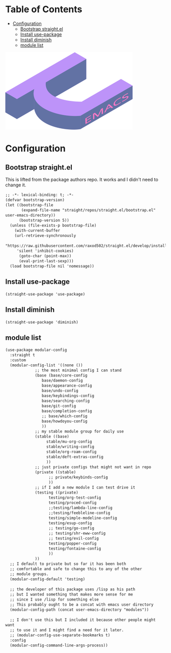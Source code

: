 
# Table of Contents

-   [Configuration](#org5549b14)
    -   [Bootstrap straight.el](#org04525a6)
    -   [Install use-package](#org9dcc493)
    -   [Install diminish](#orgecbb33f)
    -   [module list](#org2c43c20)

![img](./docs/mu-emacs-logo.png)


<a id="org5549b14"></a>

# Configuration


<a id="org04525a6"></a>

## Bootstrap straight.el

This is lifted from the package authors repo. It works and I didn't need to change it.

    ;; -*- lexical-binding: t; -*-
    (defvar bootstrap-version)
    (let ((bootstrap-file
           (expand-file-name "straight/repos/straight.el/bootstrap.el" user-emacs-directory))
          (bootstrap-version 5))
      (unless (file-exists-p bootstrap-file)
        (with-current-buffer
    	(url-retrieve-synchronously
    	 "https://raw.githubusercontent.com/raxod502/straight.el/develop/install.el"
    	 'silent 'inhibit-cookies)
          (goto-char (point-max))
          (eval-print-last-sexp)))
      (load bootstrap-file nil 'nomessage))


<a id="org9dcc493"></a>

## Install use-package

    (straight-use-package 'use-package)


<a id="orgecbb33f"></a>

## Install diminish

    (straight-use-package 'diminish)


<a id="org2c43c20"></a>

## module list

    (use-package modular-config
      :straight t
      :custom
      (modular-config-list '((none ())
    			 ;; the most minimal config I can stand
    			 (base (base/core-config
    				base/daemon-config
    				base/appearance-config
    				base/undo-config
    				base/keybindings-config
    				base/searching-config
    				base/git-config
    				base/completion-config
    				;; base/which-config
    				base/howdoyou-config
    				))
    			 ;; my stable module group for daily use
    			 (stable ((base)
    				  stable/mu-org-config
    				  stable/writing-config
    				  stable/org-roam-config
    				  stable/deft-extras-config
    				  ))
    			 ;; just private configs that might not want in repo
    			 (private ((stable)
    				   ;; private/keybinds-config
    				   ))
    			 ;; if I add a new module I can test drive it
    			 (testing ((private)
    				   testing/org-test-config
    				   testing/proced-config
    				   ;;testing/lambda-line-config
    				   ;;testing/feebleline-config
    				   testing/simple-modeline-config
    				   testing/esup-config
    				   ;; testing/go-config
    				   ;; testing/shr-eww-config
    				   ;; testing/evil-config
    				   testing/popper-config
    				   testing/fontaine-config
    				   ))
    			 ))
      ;; I default to private but so far it has been both
      ;; comfortable and safe to change this to any of the other
      ;; module groups.
      (modular-config-default 'testing)

      ;; the developer of this package uses /lisp as his path
      ;; but I wanted something that makes more sense for me
      ;; since I use /lisp for something else
      ;; This probably ought to be a concat with emacs user directory
      (modular-config-path (concat user-emacs-directory "modules"))

      ;; I don't use this but I included it because other people might want
      ;; to use it and I might find a need for it later.
      ;; (modular-config-use-separate-bookmarks t)
      :config
      (modular-config-command-line-args-process))
